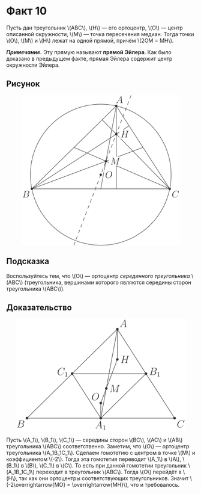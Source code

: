# Факт 10

Пусть дан треугольник \\(ABC\\), 
\\(H\\) — его ортоцентр, 
\\(O\\) — центр описанной окружности, 
\\(M\\) — точка пересечения медиан. Тогда точки \\(O\\), \\(M\\) 
и \\(H\\) лежат на одной прямой, причём \\(2OM = MH\\).

***Примечание.*** Эту прямую называют **прямой Эйлера**. Как было 
доказано в предыдущем факте, прямая Эйлера содержит центр окружности 
Эйлера.

## Рисунок
<img class="figure" src="../img/facts/fact10/problem/fact10_light.svg" style="display: block;margin-left: auto;margin-right: auto;" height="400">


## Подсказка
Воспользуйтесь тем, что \\(O\\) — ортоцентр *серединного треугольника* 
\\(ABC\\) (треугольника, вершинами которого являются середины сторон 
треугольника \\(ABC\\)).

## Доказательство
<img class="figure" src="../img/facts/fact10/solution/fact10_sol_light.svg" style="display: block;margin-left: auto;margin-right: auto;" height="300">

Пусть \\(A\_1\\), \\(B\_1\\), \\(C\_1\\) — середины сторон \\(BC\\), 
\\(AC\\) и \\(AB\\) треугольника \\(ABC\\) соответственно. Заметим, что 
\\(O\\) — ортоцентр треугольника \\(A\_1B\_1C\_1\\). Сделаем гомотетию 
с центром в точке \\(M\\) и коэффициентом \\(-2\\). Тогда эта гомотетия 
переводит \\(A\_1\\) в \\(A\\), \\(B\_1\\) в \\(B\\), \\(C\_1\\) в \\(C\\).
То есть при данной гомотетии треугольник \\(A\_1B\_1C\_1\\) переходит в 
треугольник \\(ABC\\). Тогда \\(O\\) перейдёт в \\(H\\), так как они 
ортоцентры соответствующих треугольников. Значит \\(-2\overrightarrow{MO} = 
\overrightarrow{MH}\\), что и требовалось.

